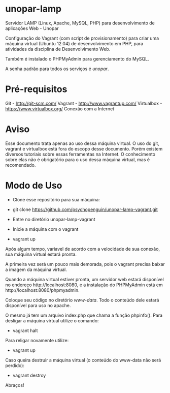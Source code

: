 unopar-lamp
===========

Servidor LAMP (Linux, Apache, MySQL, PHP) para desenvolvimento de aplicações Web - Unopar

Configuração do Vagrant (com script de provisionamento) para criar uma máquina virtual (Ubuntu 12.04) de desenvolvimento em PHP, para atividades da disciplina de Desenvolvimento Web.

Também é instalado o PHPMyAdmin para gerenciamento do MySQL.

A senha padrão para todos os serviços é *unopar*.

Pré-requisitos
==============

Git - http://git-scm.com/
Vagrant - http://www.vagrantup.com/
Virtualbox - https://www.virtualbox.org/
Conexão com a Internet

Aviso
=====

Esse documento trata apenas ao uso dessa máquina virtual. O uso do git, vagrant e virtualbox está fora do escopo desse documento. Porém existem diversos tutoriais sobre essas ferramentas na Internet. O conhecimento sobre elas não é obrigatório para o uso dessa máquina virtual, mas é recomendado.

Modo de Uso
===========

* Clone esse repositório para sua máquina:

- git clone https://github.com/psychopenguin/unopar-lamp-vagrant.git

* Entre no diretório unopar-lamp-vagrant

* Inicie a máquina com o vagrant

- vagrant up

Após algum tempo, variavel de acordo com a velocidade de sua conexão, sua máquina virtual estará pronta.

A primeira vez será um pouco mais demorada, pois o vagrant precisa baixar a imagem da máquina virtual.

Quando a máquina virtual estiver pronta, um servidor web estará disponível no endereço http://localhost:8080, e a instalação do PHPMyAdmin está em http://localhost:8080/phpmyadmin.

Coloque seu código no diretório *www-data*. Todo o conteúdo dele estará disponível para uso no apache.

O mesmo já tem um arquivo index.php que chama a função phpinfo().
Para desligar a máquina virtual utilize o comando:

- vagrant halt

Para religar novamente utilize:

- vagrant up

Caso queira destruir a máquina virtual (o conteúdo do www-data não será perdido):

- vagrant destroy

Abraços!
